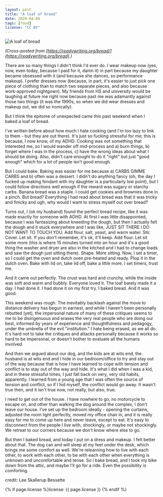 ```yaml
---
layout: post
title: "A loaf of bread"
date: 2020-04-09
tags: [food]
license: "CC BY"
---
```


![A loaf of bread]({{site.baseurl}}/assets/img/bread.jpg)

*(Cross-posted from [https://readywriting.org/bread/](https://readywriting.org/bread).)*

There are so many things I didn't think I'd ever do. I wear makeup now (yes, now, even today, because I paid for it, damn it) in part because my daughter became obsessed with it (and because she dances, so performance makeup). I prefer dresses now (because, in part, it's easier to just pick one piece of clothing than to match two separate pieces, and also because work-approved nightgown). My friends from HS and university would be laughing at future me right now because past me was adamantly against those two things (it was the 1990s, so when we did wear dresses and makeup out, we did so ironically).

But I think the epitome of unexpected came this past weekend when I baked a loaf of bread.

I've written before about how much I hate cooking (and I'm too lazy to link to them - but they are out there). It's just so fucking stressful for me; this is because, I now know, of my ADHD. Cooking was not something that interested me, so I would wander off mid-process and a) burn things, b) forget where I was in the process, c) have the wrong ideas about what I should be doing. Also, didn't care enought to do it "right" but just "good enough" which for a lot of people isn't good enough.

But I could bake. Baking was easier for me because a) CARBS GIMME CARBS and b) often was a dessert. I didn't do anything fancy (oh, the day I fucked up making fondant with my daughter is a particularly low point), but I could follow directions well enough if the reward was sugary or starchy carbs. Banana bread was a staple. I could get cookies and brownies done in a pinch. But bread? Everything I had read about bread was that it was tricky and finicky and ugh, why would I want to stress myself out over bread?

Turns out, I (ok my husband) found the perfect bread recipe, like it was made exactly for someone with ADHD.  At first I was little disappointed, because I was fantasizing about kneeding the dough, but then I actually felt the dough and it stuck everywhere and I was like, JUST SIT THERE I DO NOT WANT TO TOUCH YOU. Add flour, salt, yeast, and warm water. Stir. Cover. Let sit. If you don't remember, it's ok, it'll keep. Add flour. Let sit some more (this is where 15 minutes turned into an hour and it's a good thing the washer and dryer are also in the kitched and I had to change loads and saw the dough just sitting there). Shape. More sitting. Now, I set a timer, so I could get the oven and dutch oven pre-heated and ready. Plop it in the dutch oven. Bake with lid on, take lid off, bake a little more. I set timers, trust me.

And it came out perfectly. The crust was hard and crunchy, while the inside was soft and warm and bubbly. Everyone loved it. The loaf barely made it a day. I had done it. I had done it on my first try. I baked bread. And it was good.

This weekend was rough. The inevitably backlash against the move to distance delivery has begun in earnest, and while I haven't been personally rebutted (yet), the impersonal nature of many of these critiques seems to me to be disingenuous and erases the very real people who are doing our best, informed by years of experience and thoughtfulness and pedagogy, under the umbrella of the evil "institution." I hate being erased, as we all do. It's hard not to take the critiques and attacks personally because it works so hard to be impersonal, or doesn't bother to evaluate all the humans involved.

And then we argued about our dog, and the kids are at wits end, the husband is at wits end and I hide in our bedroom/office to try and stay out of the way because that is how I have learned to cope with tension and conflict is to stay out of the way and hide. It's what I did when I was a kid, and in these stressful times, I just fall back on very, very old habits, apparently. I learned from a young age that I was often the source of tension and conflict, so if I hid myself, the conflict would go away. It wasn't true then, and it isn't true now, not really, but also, true.

I need to get out of the house. I have nowhere to go, no motorcycle to escape on, and other than walking the dog around the complex, I don't leave our house. I've set up the bedroom ideally - opening the curtains, adjusted the room light perfectly, moved my office chair in, and it is really easy for me to come up here and never leave, except to eat. It's easy to disconnect from the people I live with, shockingly, or maybe not shockingly. We retreat to our corners because we don't know where else to go.

But then I baked bread, and today I put on a dress and makeup. I felt better about that. The dog can and will sleep at my feet under the desk, which brings me some comfort as well. We're relearning how to live with each other, to work with each other, to be with each other when everything is unknown and uncomfortable and tense. So I bake bread, and I took my bike down from the attic, and maybe I'll go for a ride. Even the possibility is comforting.

credit: Lee Skallerup Bessette

{% if page.license %}license: {{ page.license }} {% endif %}
